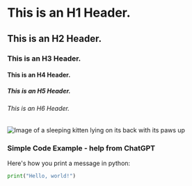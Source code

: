 # This is an H1 Header.
## This is an H2 Header.
### This is an H3 Header.
#### This is an H4 Header.
##### This is an H5 Header.
###### This is an H6 Header.



![Image of a sleeping kitten lying on its back with its paws up](https://i.guim.co.uk/img/media/43352be36da0eb156e8551d775a57fadba8ae6d7/0_0_1440_864/master/1440.jpg?width=1200&height=900&quality=85&auto=format&fit=crop&s=184376f73721b565014f1d24e5bf645c)

### Simple Code Example - help from ChatGPT

Here's how you print a message in python:

```python
print("Hello, world!")

